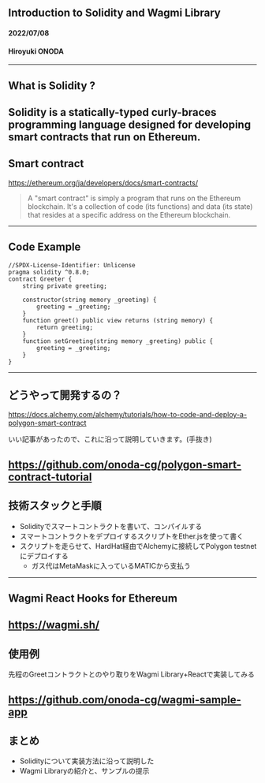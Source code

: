 ## Introduction to Solidity and Wagmi Library
#### 2022/07/08
#### Hiroyuki ONODA
---
## What is Solidity ?
Solidity is a statically-typed curly-braces programming language designed for developing smart contracts that run on Ethereum.
---
## Smart contract
https://ethereum.org/ja/developers/docs/smart-contracts/

>  A "smart contract" is simply a program that runs on the Ethereum blockchain. It's a collection of code (its functions) and data (its state) that resides at a specific address on the Ethereum blockchain.
---
## Code Example
```solidity
//SPDX-License-Identifier: Unlicense
pragma solidity ^0.8.0;
contract Greeter {
    string private greeting;

    constructor(string memory _greeting) {
        greeting = _greeting;
    }
    function greet() public view returns (string memory) {
        return greeting;
    }
    function setGreeting(string memory _greeting) public {
        greeting = _greeting;
    }
}
```
---
## どうやって開発するの？
https://docs.alchemy.com/alchemy/tutorials/how-to-code-and-deploy-a-polygon-smart-contract

いい記事があったので、これに沿って説明していきます。(手抜き)

https://github.com/onoda-cg/polygon-smart-contract-tutorial
---
## 技術スタックと手順
* Solidityでスマートコントラクトを書いて、コンパイルする
* スマートコントラクトをデプロイするスクリプトをEther.jsを使って書く
* スクリプトを走らせて、HardHat経由でAlchemyに接続してPolygon testnet にデプロイする
  * ガス代はMetaMaskに入っているMATICから支払う
---
## Wagmi React Hooks for Ethereum

https://wagmi.sh/
---
## 使用例
先程のGreetコントラクトとのやり取りをWagmi Library+Reactで実装してみる

https://github.com/onoda-cg/wagmi-sample-app
---
## まとめ
* Solidityについて実装方法に沿って説明した
* Wagmi Libraryの紹介と、サンプルの提示

